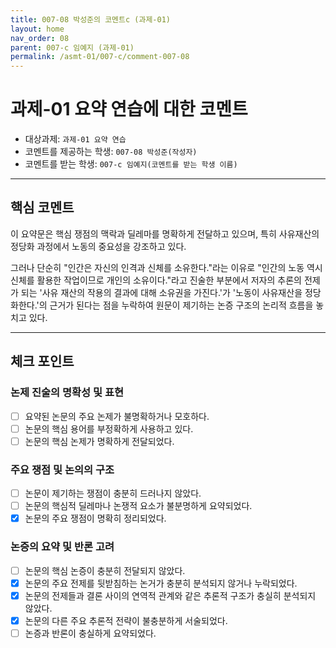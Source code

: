 ```yaml
---
title: 007-08 박성준의 코멘트c (과제-01) 
layout: home
nav_order: 08
parent: 007-c 임예지 (과제-01)
permalink: /asmt-01/007-c/comment-007-08
---
```


# 과제-01 요약 연습에 대한 코멘트

- 대상과제: `과제-01 요약 연습`
- 코멘트를 제공하는 학생: `007-08 박성준(작성자)` 
- 코멘트를 받는 학생: `007-c 임예지(코멘트를 받는 학생 이름)` 

---

## 핵심 코멘트

이 요약문은 핵심 쟁점의 맥락과 딜레마를 명확하게 전달하고 있으며, 특히 사유재산의 정당화 과정에서 노동의 중요성을 강조하고 있다.

그러나 단순히 "인간은 자신의 인격과 신체를 소유한다."라는 이유로 "인간의 노동 역시 신체를 활용한 작업이므로 개인의 소유이다."라고 진술한 부분에서 저자의 추론의 전제가 되는 '사유 재산의 작용의 결과에 대해 소유권을 가진다.'가 '노동이 사유재산을 정당화한다.'의 근거가 된다는 점을 누락하여 원문이 제기하는 논증 구조의 논리적 흐름을 놓치고 있다. 

---

## 체크 포인트

### 논제 진술의 명확성 및 표현  
- [ ] 요약된 논문의 주요 논제가 불명확하거나 모호하다.  
- [ ] 논문의 핵심 용어를 부정확하게 사용하고 있다.  
- [ ] 논문의 핵심 논제가 명확하게 전달되었다.  

### 주요 쟁점 및 논의의 구조  
- [ ] 논문이 제기하는 쟁점이 충분히 드러나지 않았다.  
- [ ] 논문의 핵심적 딜레마나 논쟁적 요소가 불분명하게 요약되었다.  
- [x] 논문의 주요 쟁점이 명확히 정리되었다.  

### 논증의 요약 및 반론 고려  
- [ ] 논문의 핵심 논증이 충분히 전달되지 않았다.  
- [x] 논문의 주요 전제를 뒷받침하는 논거가 충분히 분석되지 않거나 누락되었다.  
- [x] 논문의 전제들과 결론 사이의 연역적 관계와 같은 추론적 구조가 충실히 분석되지 않았다.  
- [x] 논문의 다른 주요 추론적 전략이 불충분하게 서술되었다.
- [ ] 논증과 반론이 충실하게 요약되었다. 